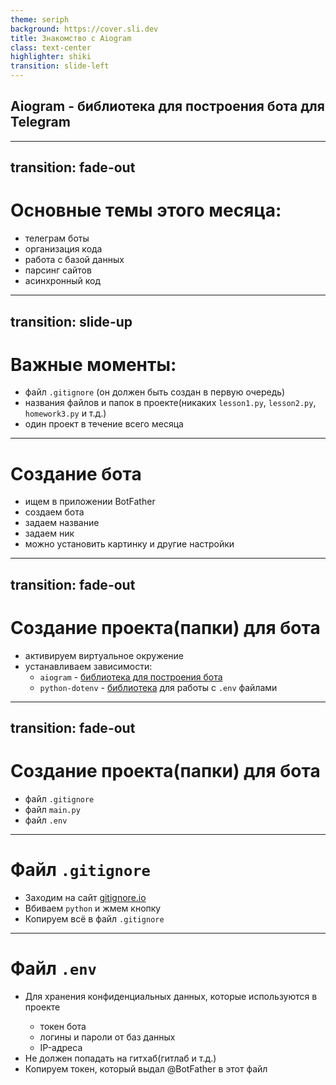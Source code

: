 ```yaml
---
theme: seriph
background: https://cover.sli.dev
title: Знакомство с Aiogram
class: text-center
highlighter: shiki
transition: slide-left
---
```


## Aiogram - библиотека для построения бота для Telegram


---
transition: fade-out
---

# Основные темы этого месяца:

<v-clicks>

- телеграм боты
- организация кода
- работа с базой данных
- парсинг сайтов
- асинхронный код

</v-clicks>

---
transition: slide-up
---

# Важные моменты:

<v-clicks>

- файл `.gitignore` (он должен быть создан в первую очередь)
- названия файлов и папок в проекте(никаких `lesson1.py`, `lesson2.py`, `homework3.py` и т.д.)
- один проект в течение всего месяца

</v-clicks>

---

# Создание бота

<div>
    <ul>
        <li v-click>ищем в приложении BotFather</li>
        <li v-click>создаем бота</li>
        <li v-click>задаем название</li>
        <li v-click>задаем ник</li>
        <li v-click>можно установить картинку и другие настройки</li>
    </ul>
</div>

---
transition: fade-out
---

# Создание проекта(папки) для бота

<v-clicks depth="2">

- активируем виртуальное окружение
- устанавливаем зависимости:
    - `aiogram` - [библиотека для построения бота](https://docs.aiogram.dev/en/latest/)
    - `python-dotenv` - [библиотека](https://pypi.org/project/python-dotenv/) для работы с `.env` файлами

</v-clicks>

---
transition: fade-out
---

# Создание проекта(папки) для бота

- файл `.gitignore`
- файл `main.py`
- файл `.env`

---

# Файл `.gitignore`

- Заходим на сайт [gitignore.io](https://www.gitignore.io/)
- Вбиваем `python` и жмем кнопку
- Копируем всё в файл `.gitignore`

---

# Файл `.env`

<ul>
    <li v-click>Для хранения <span v-mark="{ at: 6, color: 'yellow', type: 'highlight' }">конфиденциальных</span> данных, которые используются в проекте</li>
        <ul class="ml-8 list-disc">
            <li v-click>токен бота</li>
            <li v-click>логины и пароли от баз данных</li>
            <li v-click>IP-адреса</li>
        </ul>
    <li v-click><span v-mark="{ at: 6, color: 'red', type: 'circle' }">Не должен попадать</span> на гитхаб(гитлаб и т.д.)</li>
    <li v-click="'+2'">Копируем токен, который выдал @BotFather в этот файл</li>
</ul>
